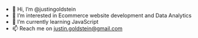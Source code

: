 - 👋 Hi, I’m @justingoldstein
- 👀 I’m interested in Ecommerce website development and Data Analytics
- 🌱 I’m currently learning JavaScript
- 📫 Reach me on justin.goldstein@gmail.com

<!---
justingoldstein/justingoldstein is a ✨ special ✨ repository because its `README.md` (this file) appears on your GitHub profile.
You can click the Preview link to take a look at your changes.
--->
